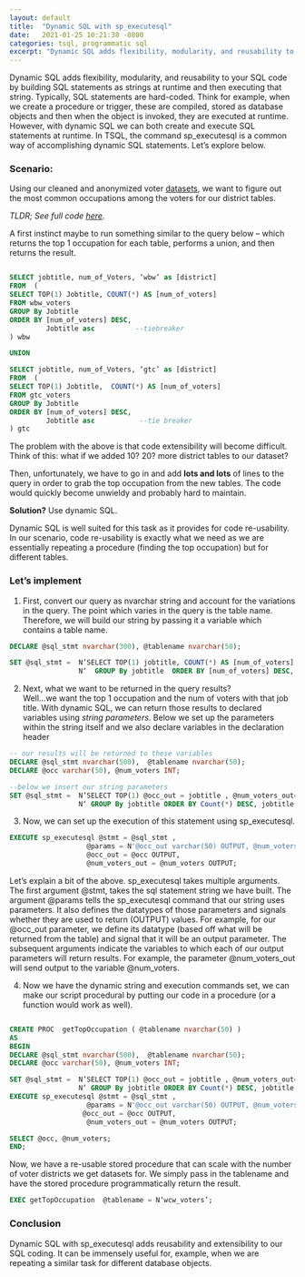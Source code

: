 ```yaml
---
layout: default
title:  "Dynamic SQL with sp_executesql"
date:   2021-01-25 10:21:38 -0800
categories: tsql, programmatic sql
excerpt: "Dynamic SQL adds flexibility, modularity, and reusability to SQL coding by building SQL statements as strings sat runtime and then executing that string . Let's explore."
---
```


Dynamic SQL adds flexibility, modularity, and reusability to your SQL code by building SQL statements as strings at runtime and then executing that string.
Typically, SQL statements are hard-coded. Think for example, when we create a procedure or trigger, these are compiled, stored as database objects and then when
the object is invoked, they are executed at runtime. However, with dynamic SQL we can both create and execute SQL statements at runtime. In TSQL, 
the command sp_executesql is a common way of accomplishing dynamic SQL statements. Let’s explore below.


### Scenario:
Using our cleaned and anonymized voter [datasets](https://github.com/ShanNatRichards/T-SQL/tree/main/datasets), we want to figure out the most common occupations among the voters for our district tables. 

*TLDR; See full code [here](https://github.com/ShanNatRichards/T-SQL/blob/main/dynamic_sql_example.sql).*


A first instinct maybe to run something similar to the query below – which returns the top 1 occupation for each table, performs a union, and then returns the result.



```sql

SELECT jobtitle, num_of_Voters, ‘wbw’ as [district]
FROM  (
SELECT TOP(1) Jobtitle, COUNT(*) AS [num_of_voters]
FROM wbw_voters
GROUP By Jobtitle
ORDER BY [num_of_voters] DESC, 
         Jobtitle asc          --tiebreaker
) wbw

UNION 

SELECT jobtitle, num_of_Voters, ‘gtc’ as [district]
FROM  (
SELECT TOP(1) Jobtitle,  COUNT(*) AS [num_of_voters]
FROM gtc_voters
GROUP By Jobtitle
ORDER BY [num_of_voters] DESC,
         Jobtitle asc           --tie breaker
) gtc

```
The problem with the above is that code extensibility will become difficult. Think of this: what if we added 10? 20? more district tables to our dataset? 

Then, unfortunately, we have to go in and add **lots and lots** of lines to the query in order to grab the top occupation from the new tables. The code 
would quickly become unwieldy and probably hard to maintain.

**Solution?** 
Use dynamic SQL.

Dynamic SQL is well suited for this task as it provides for code re-usability. In our scenario, code re-usability is exactly what we need as we are 
essentially repeating a procedure (finding the top occupation) but for different tables. 


### Let’s implement

1. First, convert our query as nvarchar string and account for the variations in the query. The point which varies in the query is the table name. 
Therefore, we will build our string by passing it a variable which contains a table name. 

```sql
DECLARE @sql_stmt nvarchar(300), @tablename nvarchar(50);

SET @sql_stmt =  N’SELECT TOP(1) jobtitle, COUNT(*) AS [num_of_voters] FROM  ’ + @tablename + 
                 N‘  GROUP By jobtitle  ORDER BY [num_of_voters] DESC, jobtitle asc;’ ;
```

2. Next, what we want to be returned in the query results?  
Well…we want the top 1 occupation and the num of voters with that job title. 
With dynamic SQL, we can return those results to declared variables using *string parameters*. 
Below we set up the parameters within the string itself and we also declare variables in the declaration header 

```sql
-- our results will be returned to these variables
DECLARE @sql_stmt nvarchar(500),  @tablename nvarchar(50);
DECLARE @occ varchar(50), @num_voters INT;  

--below we insert our string parameters
SET @sql_stmt =  N’SELECT TOP(1) @occ_out = jobtitle , @num_voters_out= COUNT(*) FROM ’ + @tablename + 
                 N‘ GROUP By jobtitle ORDER BY Count(*) DESC, jobtitle asc;’ ;

```

3. Now, we can set up the execution of this statement using sp_executesql. 

```sql
EXECUTE sp_executesql @stmt = @sql_stmt , 
                   @params = N'@occ_out varchar(50) OUTPUT, @num_voters_out int OUTPUT', 
                   @occ_out = @occ OUTPUT, 
                   @num_voters_out = @num_voters OUTPUT;
```
Let’s explain a bit of the above. 
sp_executesql takes multiple arguments. The first argument @stmt, takes the sql statement string we have built. 
The argument @params tells the sp_executesql command that our string uses parameters. It also defines the datatypes of those parameters and signals whether they are used to return (OUTPUT) values. 
For example, for our @occ_out parameter, we define its datatype (based off what will be returned from the table) and signal that it will be an output parameter. 
The subsequent arguments indicate the variables to which each of our output parameters will return results. For example, the parameter @num_voters_out will send output to the variable @num_voters. 


4. Now we have the dynamic string and execution commands set, we can make our script procedural by putting our code in a procedure (or a function would work as well).

```sql

CREATE PROC  getTopOccupation ( @tablename nvarchar(50) )
AS
BEGIN
DECLARE @sql_stmt nvarchar(500),  @tablename nvarchar(50);
DECLARE @occ varchar(50), @num_voters INT;  

SET @sql_stmt =  N’SELECT TOP(1) @occ_out = jobtitle , @num_voters_out= COUNT(*) FROM ’ + @tablename + 
                 N‘ GROUP By jobtitle ORDER BY Count(*) DESC, jobtitle asc;’ ;
EXECUTE sp_executesql @stmt = @sql_stmt , 
                   @params = N'@occ_out varchar(50) OUTPUT, @num_voters_out int OUTPUT', 
                  @occ_out = @occ OUTPUT, 
                   @num_voters_out = @num_voters OUTPUT;

SELECT @occ, @num_voters;
END;

```

Now, we have a re-usable stored procedure that can scale with the number of voter districts we get datasets for. 
We simply pass in the tablename and have the stored procedure programmatically return the result.

```sql
EXEC getTopOccupation  @tablename = N‘wcw_voters’;
```

### Conclusion
Dynamic SQL with sp_executesql adds reusability and extensibility to our SQL coding. It can be immensely  useful  for, example,  when we are repeating a similar task for different database objects. 







